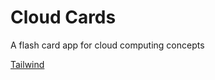 # Cloud Cards

A flash card app for cloud computing concepts

[Tailwind](https://tailwindcss.com/docs/guides/gatsby)
